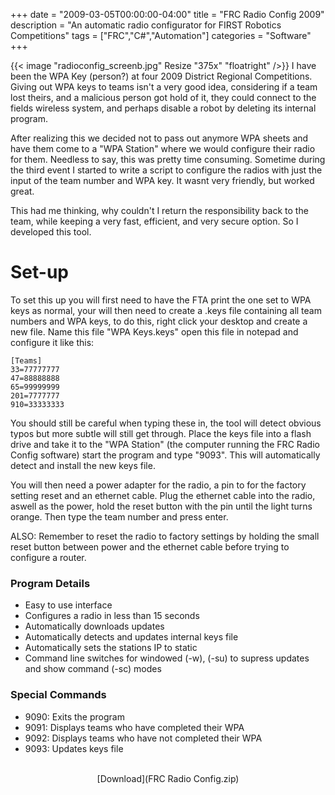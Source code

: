 +++
date = "2009-03-05T00:00:00-04:00"
title = "FRC Radio Config 2009"
description = "An automatic radio configurator for FIRST Robotics Competitions"
tags = ["FRC","C#","Automation"]
categories = "Software"
+++

{{< image "radioconfig_screenb.jpg" Resize "375x" "floatright" />}}
I have been the WPA Key (person?) at four 2009 District Regional Competitions. Giving out WPA keys to teams isn't a very good idea, considering if a team lost theirs, and a malicious person got hold of it, they could connect to the fields wireless system, and perhaps disable a robot by deleting its internal program.

After realizing this we decided not to pass out anymore WPA sheets and have them come to a "WPA Station" where we would configure their radio for them. Needless to say, this was pretty time consuming. Sometime during the third event I started to write a script to configure the radios with just the input of the team number and WPA key. It wasnt very friendly, but worked great.

This had me thinking, why couldn't I return the responsibility back to the team, while keeping a very fast, efficient, and very secure option. So I developed this tool.


# Set-up

To set this up you will first need to have the FTA print the one set to WPA keys as normal, your will then need to create a .keys file containing all team numbers and WPA keys, to do this, right click your desktop and create a new file. Name this file "WPA Keys.keys" open this file in notepad and configure it like this:

```
[Teams]
33=77777777
47=88888888
65=99999999
201=7777777
910=33333333
```

You should still be careful when typing these in, the tool will detect obvious typos but more subtle will still get through. Place the keys file into a flash drive and take it to the "WPA Station" (the computer running the FRC Radio Config software) start the program and type "9093". This will automatically detect and install the new keys file.

You will then need a power adapter for the radio, a pin to for the factory setting reset and an ethernet cable. Plug the ethernet cable into the radio, aswell as the power, hold the reset button with the pin until the light turns orange. Then type the team number and press enter.

ALSO: Remember to reset the radio to factory settings by holding the small reset button between power and the ethernet cable before trying to configure a router.

### Program Details
- Easy to use interface
- Configures a radio in less than 15 seconds
- Automatically downloads updates
- Automatically detects and updates internal keys file
- Automatically sets the stations IP to static
- Command line switches for windowed (-w), (-su) to supress updates and show command (-sc) modes

### Special Commands
- 9090: Exits the program
- 9091: Displays teams who have completed their WPA
- 9092: Displays teams who have not completed their WPA
- 9093: Updates keys file

<br/>

<center>[Download](FRC Radio Config.zip)</center>
